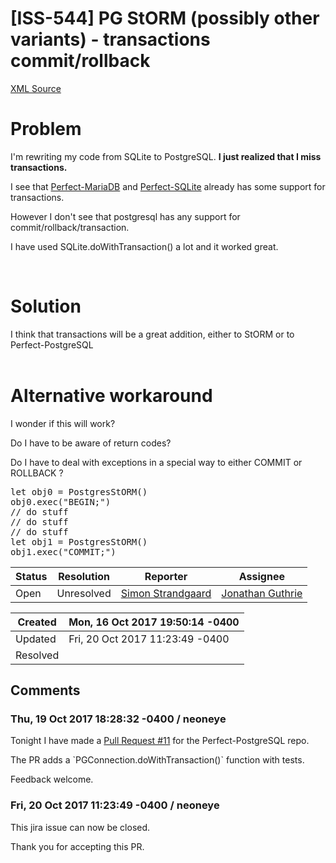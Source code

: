 # [ISS-544] PG StORM (possibly other variants) - transactions commit/rollback

[XML Source](./xml/ISS-544.xml)
<p><h1><a name="Problem"></a>Problem</h1>

<p>I'm rewriting my code from SQLite to PostgreSQL. <b>I just realized that I miss transactions.</b></p>

<p>I see that <a href="https://github.com/PerfectlySoft/Perfect-MariaDB/blob/master/Sources/MariaDB/MariaDB.swift#L306" class="external-link" rel="nofollow">Perfect-MariaDB</a> and <a href="https://github.com/PerfectlySoft/Perfect-SQLite/blob/master/Sources/PerfectSQLite/SQLite.swift#L169" class="external-link" rel="nofollow">Perfect-SQLite</a> already has some support for transactions.</p>

<p>However I don't see that postgresql has any support for commit/rollback/transaction.</p>

<p>I have used SQLite.doWithTransaction() a lot and it worked great.</p>

<p> </p>
<h1><a name="Solution"></a>Solution</h1>

<p>I think that transactions will be a great addition, either to StORM or to Perfect-PostgreSQL<br/>
  </p>
<h1><a name="Alternativeworkaround"></a>Alternative workaround</h1>

<p>I wonder if this will work?</p>

<p>Do I have to be aware of return codes?</p>

<p>Do I have to deal with exceptions in a special way to either COMMIT or ROLLBACK ?</p>
<div class="code panel" style="border-width: 1px;"><div class="codeContent panelContent">
<pre class="code-none">
let obj0 = PostgresStORM()
obj0.exec("BEGIN;")
// do stuff
// do stuff
// do stuff
let obj1 = PostgresStORM()
obj1.exec("COMMIT;")
</pre>
</div></div></p>





Status|Resolution|Reporter|Assignee
------|----------|--------|--------
Open|Unresolved|[Simon Strandgaard](neoneye)|[Jonathan Guthrie]($jono)





Created|Mon, 16 Oct 2017 19:50:14 -0400
-------|--------------
Updated|Fri, 20 Oct 2017 11:23:49 -0400
Resolved|


## Comments




### Thu, 19 Oct 2017 18:28:32 -0400 / neoneye 

<p><p>Tonight I have made a <a href="https://github.com/PerfectlySoft/Perfect-PostgreSQL/pull/11" class="external-link" rel="nofollow">Pull Request #11</a> for the Perfect-PostgreSQL repo.</p>

<p>The PR adds a `PGConnection.doWithTransaction()` function with tests.</p>

<p>Feedback welcome.</p></p>


### Fri, 20 Oct 2017 11:23:49 -0400 / neoneye 

<p><p>This jira issue can now be closed.</p>

<p>Thank you for accepting this PR.</p></p>


